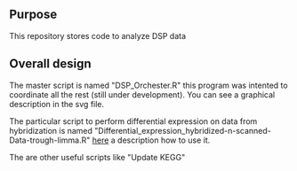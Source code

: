 ## Purpose
This repository stores code to analyze DSP data 

## Overall design
The master script is named "DSP_Orchester.R" this program was intented to coordinate all the rest (still under development). You can see a graphical description in the svg file.

The particular script to perform differential expression on data from hybridization is named "Differential_expression_hybridized-n-scanned-Data-trough-limma.R" [here](https://github.com/raulmejia/DSP-Oszwald/blob/master/README_DEG.md) a description how to use it.

The are other useful scripts like "Update KEGG"


